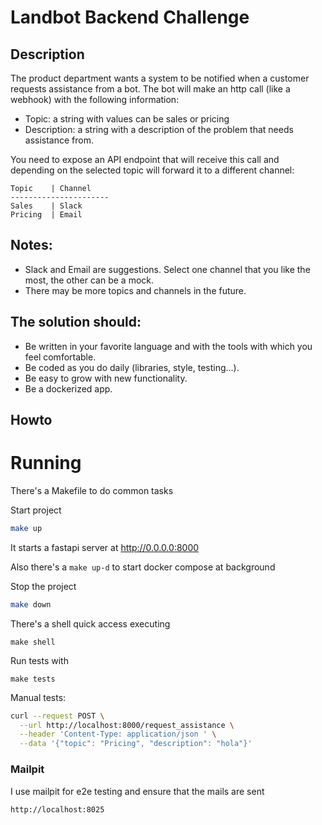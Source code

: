 # Landbot Backend Challenge

## Description

The product department wants a system to be notified when a customer requests assistance from a bot. The bot will make an http call (like a webhook) with the following information:

- Topic: a string with values can be sales or pricing
- Description: a string with a description of the problem that needs assistance from.

You need to expose an API endpoint that will receive this call and depending on the selected topic will forward it to a different channel:

``` 
Topic    | Channel   
----------------------
Sales    | Slack
Pricing  | Email
```

## Notes:
- Slack and Email are suggestions. Select one channel that you like the most, the other can be a mock.
- There may be more topics and channels in the future.

## The solution should:
- Be written in your favorite language and with the tools with which you feel comfortable.
- Be coded as you do daily (libraries, style, testing...).
- Be easy to grow with new functionality.
- Be a dockerized app.


## Howto

# Running
There's a Makefile to do common tasks

Start project
```bash
make up
```
It starts a fastapi server at  http://0.0.0.0:8000

Also there's a `make up-d` to start docker compose at background

Stop the project
```bash
make down
```

There's a shell quick access executing 
```
make shell
```

Run tests with 
```
make tests
```

Manual tests:
```bash
curl --request POST \
  --url http://localhost:8000/request_assistance \
  --header 'Content-Type: application/json ' \
  --data '{"topic": "Pricing", "description": "hola"}'
```

### Mailpit
I use mailpit for e2e testing and ensure that the mails are sent 
```
http://localhost:8025
```